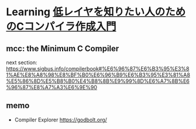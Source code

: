 # Learning [低レイヤを知りたい人のためのCコンパイラ作成入門](https://www.sigbus.info/compilerbook)

## mcc: the Minimum C Compiler

next section: https://www.sigbus.info/compilerbook#%E6%96%87%E6%B3%95%E3%81%AE%E8%A8%98%E8%BF%B0%E6%96%B9%E6%B3%95%E3%81%A8%E5%86%8D%E5%B8%B0%E4%B8%8B%E9%99%8D%E6%A7%8B%E6%96%87%E8%A7%A3%E6%9E%90

## memo

- Compiler Explorer https://godbolt.org/
